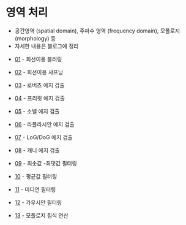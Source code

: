 # 영역 처리 

- 공간영역 (spatial domain), 주파수 영역 (frequency domain), 모폴로지 (morphology) 등
- 자세한 내용은 블로그에 정리

* [01](01.bluring.ipynb) - 회선이용 블러링

* [02](02.sharpening.ipynb) - 회선이용 샤프닝

* [03](03.edge_roberts.ipynb) - 로버츠 에지 검출

* [04](04.edge_prewitt.ipynb) - 프리윗 에지 검출

* [05](05.edge_sobel.ipynb) - 소벨 에지 검출

* [06](06.edge_laplacian.ipynb) - 라플라시안 에지 검출

* [07](07.edge_DOG.ipynb) - LoG/DoG 에지 검출

* [08](08.edge_canny.ipynb) - 캐니 에지 검출

* [09](09.filter_minmax.ipynb) - 최솟값 -최댓값 필터링

* [10](10.filter_average.ipynb) - 평균값 필터링

* [11](11.filter_median.ipynb) - 미디언 필터링

* [12](12.filter_gaussian.ipynb) - 가우시안 필터링

* [13](13.morphology_erode.ipynb) - 모폴로지 침식 연산